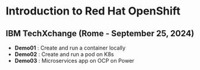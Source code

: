 # Introduction to Red Hat OpenShift
## IBM TechXchange (Rome - September 25, 2024)

- **Demo01** : Create and run a container locally
- **Demo02** : Create and run a pod on K8s
- **Demo03** : Microservices app on OCP on Power
